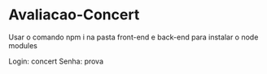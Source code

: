 # Avaliacao-Concert

Usar o comando npm i na pasta front-end e back-end para instalar o node modules

Login: concert
Senha: prova
